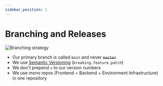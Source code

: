 ```yaml
---
sidebar_position: 1
---
```


# Branching and Releases

![Branching strategy](/img/docs-internal/conventions/branching.jpg)

- Our primary branch is called `main` and never ~~`master`~~
- We use [Semantic Versioning](https://semver.org/) (`breaking.feature.patch`)
- We don't prepend `v` to our version numbers
- We use mono repos (Frontend + Backend + Environment Infrastructure) in one repository
